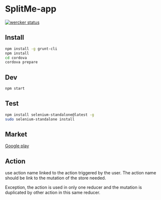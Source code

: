 # SplitMe-app

[![wercker status](https://app.wercker.com/status/37d56113d27069405dd13eb9a8d8bb20/m "wercker status")](https://app.wercker.com/project/bykey/37d56113d27069405dd13eb9a8d8bb20)

## Install

```sh
npm install -g grunt-cli
npm install
cd cordova
cordova prepare
```

## Dev

```sh
npm start
```

## Test

```sh
npm install selenium-standalone@latest -g
sudo selenium-standalone install
```

## Market
[Google play](https://play.google.com/store/apps/details?id=com.split.app)

## Action

use action name linked to the action triggered by the user. The action name should be link to the mutation of the store needed.

Exception, the action is used in only one reducer and the mutation is duplicated by other action in this same reducer.
